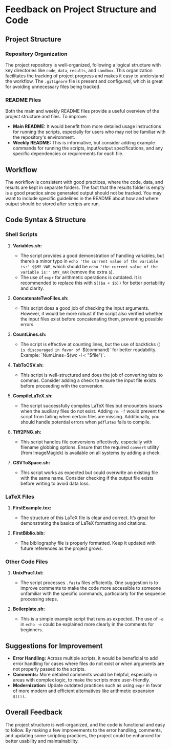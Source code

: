 
# Feedback on Project Structure and Code

## Project Structure

### Repository Organization
The project repository is well-organized, following a logical structure with key directories like `code`, `data`, `results`, and `sandbox`. This organization facilitates the tracking of project progress and makes it easy to understand the workflow. The `.gitignore` file is present and configured, which is great for avoiding unnecessary files being tracked.

### README Files
Both the main and weekly README files provide a useful overview of the project structure and files. To improve:
- **Main README:** It would benefit from more detailed usage instructions for running the scripts, especially for users who may not be familiar with the repository's environment.
- **Weekly README:** This is informative, but consider adding example commands for running the scripts, input/output specifications, and any specific dependencies or requirements for each file.

## Workflow
The workflow is consistent with good practices, where the code, data, and results are kept in separate folders. The fact that the results folder is empty is a good practice since generated output should not be tracked. You may want to include specific guidelines in the README about how and where output should be stored after scripts are run.

## Code Syntax & Structure

### Shell Scripts
1. **Variables.sh:**
   - The script provides a good demonstration of handling variables, but there’s a minor typo in `echo 'the current value of the variable is:' $$MY_VAR`, which should be `echo 'the current value of the variable is:' $MY_VAR` (remove the extra `$`).
   - The use of `expr` for arithmetic operations is outdated. It is recommended to replace this with `$(($a + $b))` for better portability and clarity.

2. **ConcatenateTwoFiles.sh:**
   - This script does a good job of checking the input arguments. However, it would be more robust if the script also verified whether the input files exist before concatenating them, preventing possible errors.

3. **CountLines.sh:**
   - The script is effective at counting lines, but the use of backticks (`) is discouraged in favor of `$(command)` for better readability. Example: `NumLines=$(wc -l < "$file")`.

4. **TabToCSV.sh:**
   - This script is well-structured and does the job of converting tabs to commas. Consider adding a check to ensure the input file exists before proceeding with the conversion.

5. **CompileLaTeX.sh:**
   - The script successfully compiles LaTeX files but encounters issues when the auxiliary files do not exist. Adding `rm -f` would prevent the script from failing when certain files are missing. Additionally, you should handle potential errors when `pdflatex` fails to compile.

6. **Tiff2PNG.sh:**
   - This script handles file conversions effectively, especially with filename globbing options. Ensure that the required `convert` utility (from ImageMagick) is available on all systems by adding a check.

7. **CSVToSpace.sh:**
   - This script works as expected but could overwrite an existing file with the same name. Consider checking if the output file exists before writing to avoid data loss.

### LaTeX Files
1. **FirstExample.tex:**
   - The structure of this LaTeX file is clear and correct. It’s great for demonstrating the basics of LaTeX formatting and citations.

2. **FirstBiblio.bib:**
   - The bibliography file is properly formatted. Keep it updated with future references as the project grows.

### Other Code Files
1. **UnixPrac1.txt:**
   - The script processes `.fasta` files efficiently. One suggestion is to improve comments to make the code more accessible to someone unfamiliar with the specific commands, particularly for the sequence processing steps.

2. **Boilerplate.sh:**
   - This is a simple example script that runs as expected. The use of `-e` in `echo -e` could be explained more clearly in the comments for beginners.

## Suggestions for Improvement
- **Error Handling:** Across multiple scripts, it would be beneficial to add error handling for cases where files do not exist or when arguments are not properly passed to the scripts.
- **Comments:** More detailed comments would be helpful, especially in areas with complex logic, to make the scripts more user-friendly.
- **Modernization:** Update outdated practices such as using `expr` in favor of more modern and efficient alternatives like arithmetic expansion `$(())`.

## Overall Feedback
The project structure is well-organized, and the code is functional and easy to follow. By making a few improvements to the error handling, comments, and updating some scripting practices, the project could be enhanced for better usability and maintainability.
